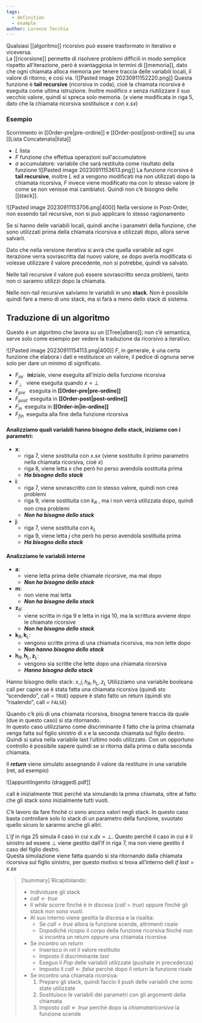 ```yaml
---
tags:
  - definition
  - example
author: Lorenzo Tecchia
---
```

Qualsiasi [[algoritmo]] ricorsivo può essere trasformato in iterativo e viceversa.  
La [[ricorsione]] permette di risolvere problemi difficili in modo semplice rispetto all’iterazione, però è svantaggiosa in termini di [[memoria]], dato che ogni chiamata alloca memoria per tenere traccia delle variabili locali, il valore di ritorno, e così via.
![[Pasted image 20230911152220.png]]
Questa funzione è **tail recursive** (ricorsiva in coda), cioè la chiamata ricorsiva è eseguita come ultima istruzione. Inoltre modifico $x$ senza riutilizzare il suo vecchio valore, quindi si spreca solo memoria.
($x$ viene modificata in riga $5$, dato che la chiamata ricorsiva sostituisce $x$ con $x.sx$)

### Esempio
Scorrimento in [[Order-pre|pre-ordine]] e [[Order-post|post-ordine]] su una [[Lista Concatenata|lista]]
- $L$ lista
- $F$ funzione che effettua operazioni sull'accumulatore
- $a$ accumulatore: variabile che sarà restituita come risultato della funzione
![[Pasted image 20230911153613.png]]
La funzione ricorsiva è **tail recursive**, inoltre $L$ ed a vengono modificati ma non utilizzati dopo la chiamata ricorsiva, $F$ invece viene modificato ma con lo stesso valore (è come se non venisse mai cambiato).
Quindi non c’è bisogno dello [[stack]].

![[Pasted image 20230911153706.png|400]]
Nella versione in Post-Order, non essendo tail recursive, non si può applicare lo stesso ragionamento

Se si hanno delle variabili locali, quindi anche i parametri della funzione, che sono utilizzati prima della chiamata ricorsiva e utilizzati dopo, allora serve salvarli.

Dato che nella versione iterativa si avrà che quella variabile ad ogni iterazione verra sovrascritta dal nuovo valore, se dopo averla modificata si volesse utilizzare il valore precedente, non si potrebbe, quindi va salvato.

Nelle tail recursive il valore può essere sovrascritto senza problemi, tanto non ci saranno utilizzi dopo la chiamata.

Nelle non-tail recursive salviamo le variabili in uno **stack**. Non è possibile quindi fare a meno di uno stack, ma si farà a meno dello stack di sistema.

## Traduzione di un algoritmo
Questo è un algoritmo che lavora su un [[Tree|albero]]; non c’è semantica, serve solo come esempio per vedere la traduzione da ricorsivo a iterativo.

![[Pasted image 20230911154113.png|400]]
$F$, in generale, è una certa funzione che elabora i dati e restituisce un valore, il pedice di ognuna serve solo per dare un minimo di significato.
- $F_{ini}\;\;$ **ini**ziale, viene eseguita all'inizio della funzione ricorsiva
- $F_{\bot}\;\;$ viene eseguita quando $x=\bot$
- $F_{pre}\;\;$ eseguita in **[[Order-pre|pre-ordine]]**
- $F_{post}\;\;$eseguita in **[[Order-post|post-ordine]]**
- $F_{in}\;\;$eseguita in **[[Order-in|in-ordine]]**
- $F_{fin}\;\;$eseguita alla fine della funzione ricorsiva

#### Analizziamo quali variabili hanno bisogno dello stack, iniziamo con i parametri:
- $\textbf{x}$:
	- riga $7$, viene sostituita con $x.sx$ (viene sostituito il primo parametro nella chiamata ricorsiva, cioè $x$)
	- riga 8, viene letta $x$ che però ho perso avendola sostituita prima
	- ***Ha bisogno dello stack***
- $\textbf{i}$:
	- riga $7$, viene sovrascritto con lo stesso valore, quindi non crea problemi
	- riga $9$, viene sostituita con $k_R$ , ma i non verrà utilizzata dopo, quindi non crea problemi
	- ***Non ha bisogno dello stack***
- $\textbf{j}$:
	- riga $7$, viene sostituita con $k_{L}$ 
	- riga $9$, viene letta $j$ che però ho perso avendola sostituita prima
	- ***Ha bisogno dello stack***
#### Analizziamo le variabili interne 
- $\textbf{a}$:
	- viene letta prima delle chiamate ricorsive, ma mai dopo
	- ***Non ha bisogno dello stack***
- $\textbf{m}$:
	- non viene mai letta
	- ***Non ha bisogno dello stack***
- $\textbf{z}_R$:
	- viene scritta in riga $9$ e letta in riga $10$, ma la scrittura avviene dopo le chiamate ricorsive
	- ***Non ha bisogno dello stack***
- $\textbf{k}_{R},\textbf{k}_{L}$:
	- vengono scritte prima di una chiamata ricorsiva, ma non lette dopo
	- ***Non hanno bisogno dello stack***
- $\textbf{h}_{R},\textbf{h}_{L}, \textbf{z}_{L}$:
	- vengono sia scritte che lette dopo una chiamata ricorsiva
	- ***Hanno bisogno dello stack***

Hanno bisogno dello stack: $x, j, h_{R} , h_{L} , z_{L}$
Utilizziamo una variabile booleana call per capire se è stata fatta una chiamata ricorsiva (quindi sto ”scendendo”, call = `TRUE`) oppure è stato fatto un return (quindi sto ”risalendo”, call = `FALSE`)

Quando c’è più di una chiamata ricorsiva, bisogna tenere traccia da quale (due in questo caso) si sta ritornando.  
In questo caso utilizziamo come discriminante il fatto che la prima chiamata venga fatta sul figlio sinistro di x e la seconda chiamata sul figlio destro. Quindi si salva nella variabile last l’ultimo nodo utilizzato. Con un opportuno controllo è possibile sapere quindi se si ritorna dalla prima o dalla seconda chiamata.

Il ***return*** viene simulato assegnando il valore da restituire in una variabile (ret, ad esempio)

![[appuntiIngenito (dragged).pdf]]

call è inizialmente `TRUE` perché sta simulando la prima chiamata, oltre al fatto che gli stack sono inizialmente tutti vuoti.

C’è lavoro da fare finché ci sono ancora valori negli stack. In questo caso basta controllare solo lo stack di un parametro della funzione, svuotato quello sicuro lo saranno anche gli altri.

L’$if$ in riga $25$ simula il caso in cui $x.dx = \bot$. Questo perché il caso in cui è il sinistro ad essere $\bot$ viene gestito dall’if in riga $7$, ma non viene gestito il caso del figlio destro.  
Questa simulazione viene fatta quando si sta ritornando dalla chiamata ricorsiva sul figlio sinistro, per questo motivo si trova all’interno dell $if\;last = x.sx$ 

>[!summary] 
> Ricapitolando:
> - Individuare gli stack
> - $call \leftarrow true$
> - Il $while$ scorre finché è in discesa ($call = true$) oppure finchè gli stack non sono vuoti.
> - Al suo interno viene gestita la discesa e la risalita:
> 	- Se $call = true$ allora la funzione scende, altrimenti risale
> 	- Dopodiché ricopio il corpo della funzione ricorsiva finché non si incontra un return oppure una chiamata ricorsiva
> - Se incontro un $return$
> 	- Inserisco in $ret$ il valore restituito
> 	- Imposto il discriminante $last$
> 	- Eseguo il $Pop$ delle variabili utilizzate (pushate in precedenza)
> 	- Imposto il $call \leftarrow false$ perché dopo il $return$ la funzione risale
> - Se incontro una chiamata ricorsiva:
> 	1. Preparo gli stack, quindi faccio il push delle variabili che sono state utilizzate
> 	2. Sostituisco le variabili dei parametri con gli argomenti della chiamata
> 	3. Imposto $call \leftarrow true$ perché dopo la $chiamata ricorsiva$ la funzione scende
